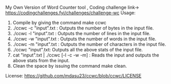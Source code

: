 My Own Version of Word Counter tool , Coding challenge link-> https://codingchallenges.fyi/challenges/challenge-wc
Usage:  
  1. Compile by giving the command make ccwc
  2. ./ccwc -c "input".txt : Outputs the number of bytes in the input file.
  3. ./ccwc -l "input".txt : Outputs the number of lines in the input file.
  4. ./ccwc -w "input".txt : Outputs the number of words in the input file.
  5. ./ccwc -m "input".txt : Outputs the number of characters in the input file.
  6. ./ccwc "input".txt: Outputs all the above stats of the input file.
  7. cat "input".txt | ./ccwc [-l -c -w -m] : Reads the input and outputs the above stats from the input.
  8. Clean the space by issuing the command make clean.

License: https://github.com/mdasu23/ccwc/blob/ccwc/LICENSE
